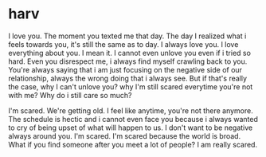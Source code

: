 # harv
I love you. The moment you texted me that day. The day I realized what i feels towards you, it's still the same as to day. I always love you. I love everything about you. I mean it. I cannot even unlove you even if i tried so hard. Even you disrespect me, i always find myself crawling back to you. You're always saying that i am just focusing on the negative side of our relationship, always the wrong doing that i always see. But if that's really the case, why I can't unlove you? why I'm still scared everytime you're not with me? Why do i still care so much?

I'm scared. We're getting old. I feel like anytime, you're not there anymore. The schedule is hectic and i cannot even face you because i always wanted to cry of being upset of what will happen to us. I don't want to be negative always around you. I'm scared. I'm scared because the world is broad. What if you find someone after you meet a lot of people? I am really scared. 
